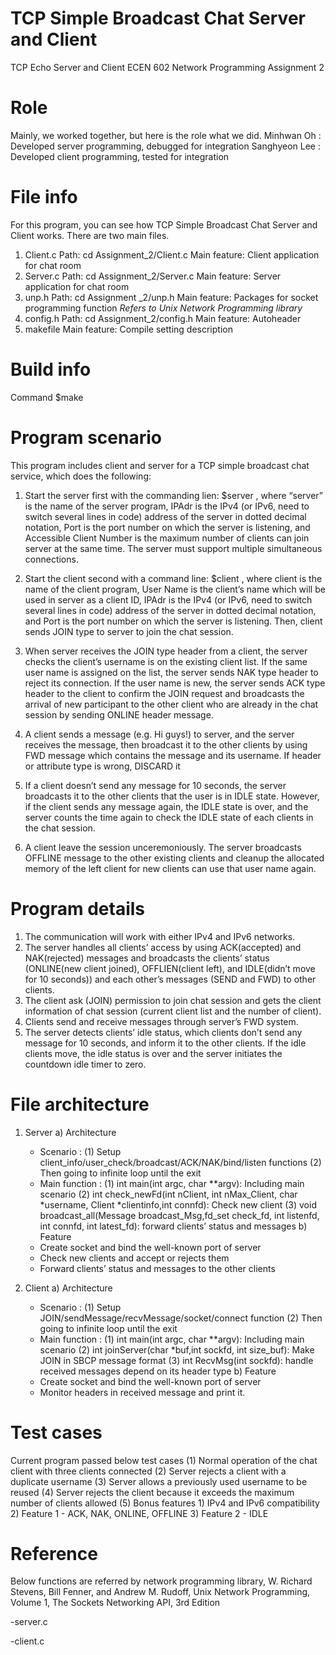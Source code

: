 ﻿TCP Simple Broadcast Chat Server and Client
===============

TCP Echo Server and Client
ECEN 602 Network Programming Assignment 2


Role
===============
Mainly, we worked together, but here is the role what we did.
Minhwan Oh : Developed server programming, debugged for integration 
Sanghyeon Lee : Developed client programming, tested for integration


File info
===============
For this program, you can see how TCP Simple Broadcast Chat Server and Client works. There are two main files. 
1. Client.c
Path: cd Assignment_2/Client.c
Main feature: Client application for chat room
2. Server.c
Path: cd Assignment_2/Server.c
Main feature: Server application for chat room
3. unp.h
Path: cd Assignment _2/unp.h
Main feature: Packages for socket programming function *Refers to Unix Network Programming library*
4. config.h
Path: cd Assignment_2/config.h
Main feature: Autoheader
5. makefile
Main feature: Compile setting description


Build info
===============
Command $make

Program scenario
===============
This program includes client and server for a TCP simple broadcast chat service, which does the following:

1. Start the server first with the commanding lien: $server <IPAdr> <Port> <Accessible Client Number>, where “server” is the name of the server program, IPAdr is the IPv4 (or IPv6, need to switch several lines in code) address of the server in dotted decimal notation, Port is the port number on which the server is listening, and Accessible Client Number is the maximum number of clients can join server at the same time. The server must support multiple simultaneous connections. 

2. Start the client second with a command line: $client <User Name> <IPAdr> <Port>, where client is the name of the client program, User Name is the client’s name which will be used in server as a client ID, IPAdr is the IPv4 (or IPv6, need to switch several lines in code) address of the server in dotted decimal notation, and Port is the port number on which the server is listening. Then, client sends JOIN type to server to join the chat session.

3. When server receives the JOIN type header from a client, the server checks the client’s username is on the existing client list. If the same user name is assigned on the list, the server sends NAK type header to reject its connection. If the user name is new, the server sends ACK type header to the client to confirm the JOIN request and broadcasts the arrival of new participant to the other client who are already in the chat session by sending ONLINE header message.

4. A client sends a message (e.g. Hi guys!) to server, and the server receives the message, then broadcast it to the other clients by using FWD message which contains the message and its username. If header or attribute type is wrong, DISCARD it

5. If a client doesn’t send any message for 10 seconds, the server broadcasts it to the other clients that the user is in IDLE state. However, if the client sends any message again, the IDLE state is over, and the server counts the time again to check the IDLE state of each clients in the chat session.

6. A client leave the session unceremoniously. The server broadcasts OFFLINE message to the other existing clients and cleanup the allocated memory of the left client for new clients can use that user name again.



Program details
===============
1. The communication will work with either IPv4 and IPv6 networks.
1. The server handles all clients’ access by using ACK(accepted) and NAK(rejected) messages and broadcasts the clients’ status (ONLINE(new client joined), OFFLIEN(client left), and IDLE(didn’t move for 10 seconds)) and each other’s messages (SEND and FWD) to other clients.
2. The client ask (JOIN) permission to join chat session and gets the client information of chat session (current client list and the number of client).
3. Clients send and receive messages through server’s FWD system.
4. The server detects clients’ idle status, which clients don’t send any message for 10 seconds, and inform it to the other clients. If the idle clients move, the idle status is over and the server initiates the countdown idle timer to zero.

File architecture 
===============
1. Server
a) Architecture 
	- Scenario : 
		(1) Setup client_info/user_check/broadcast/ACK/NAK/bind/listen functions
		(2) Then going to infinite loop until the exit
	- Main function : 
		(1) int main(int argc, char **argv): Including main scenario
		(2) int check_newFd(int nClient, int nMax_Client, char *username, Client *clientinfo,int connfd): Check new client
(3) void broadcast_all(Message broadcast_Msg,fd_set check_fd, int listenfd, int connfd, int latest_fd): forward clients’ status and messages
b) Feature 
	- Create socket and bind the well-known port of server
	- Check new clients and accept or rejects them
	- Forward clients’ status and messages to the other clients

2. Client
a) Architecture
	- Scenario : 
		(1) Setup JOIN/sendMessage/recvMessage/socket/connect function
(2) Then going to infinite loop until the exit
	- Main function : 
		(1) int main(int argc, char **argv): Including main scenario
		(2) int joinServer(char *buf,int sockfd, int size_buf): Make JOIN in SBCP message format
		(3) int RecvMsg(int sockfd): handle received messages depend on its header type
b) Feature 
	- Create socket and bind the well-known port of server
	- Monitor headers in received message and print it.


Test cases
===============
Current program passed below test cases
(1) Normal operation of the chat client with three clients connected
(2) Server rejects a client with a duplicate username
(3) Server allows a previously used username to be reused
(4) Server rejects the client because it exceeds the maximum number of clients allowed
(5) Bonus features
    1) IPv4 and IPv6 compatibility
    2) Feature 1 - ACK, NAK, ONLINE, OFFLINE
    3) Feature 2 - IDLE

Reference
===============
Below functions are referred by network programming library, W. Richard Stevens, Bill Fenner, and Andrew M. Rudoff, Unix Network
Programming, Volume 1, The Sockets Networking API, 3rd Edition

-server.c

-client.c

